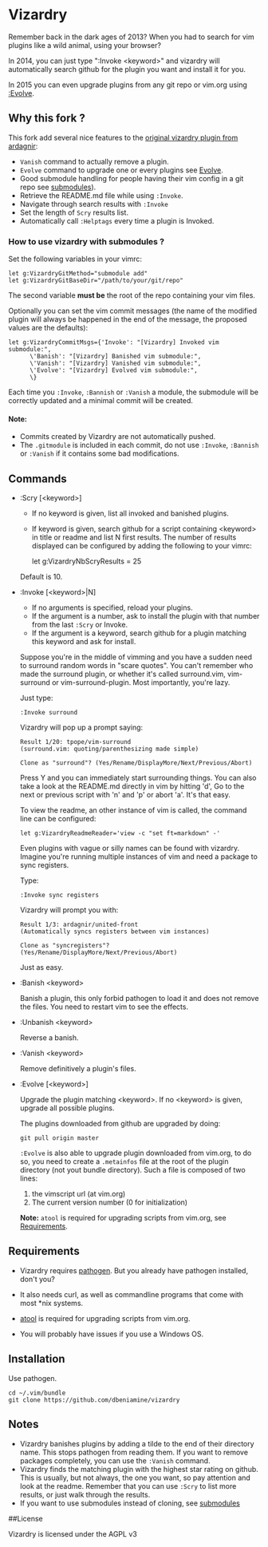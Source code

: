 Vizardry
============

Remember back in the dark ages of 2013? When you had to search for vim plugins like a wild animal, using your browser?

In 2014, you can just type ":Invoke &lt;keyword&gt;" and vizardry will automatically search github for the plugin you want and install it for you.

In 2015 you can even upgrade plugins from any git repo or vim.org using [:Evolve](#evolve).


## <a name="Fork">Why this fork ?</a>

This fork add several nice features to the [original vizardry plugin from ardagnir](https://github.com/ardagnir/vizardry):

+ `Vanish` command to actually remove a plugin.
+ `Evolve` command to upgrade one or every plugins see [Evolve](#evolve).
+ Good submodule handling for people having their vim config in a git repo
see [submodules](#submodules)).
+ Retrieve the README.md file while using `:Invoke`.
+ Navigate through search results with `:Invoke`
+ Set the length of `Scry` results list.
+ Automatically call `:Helptags` every time a plugin is Invoked.

### <a name="submodules">How to use vizardry with submodules ?</a>

Set the following variables in your vimrc:

    let g:VizardryGitMethod="submodule add"
    let g:VizardryGitBaseDir="/path/to/your/git/repo"

The second variable **must be** the root of the repo containing your vim
files.

Optionally you can set the vim commit messages (the name of the modified
plugin will always be happened in the end of the message, the proposed values
are the defaults):

    let g:VizardryCommitMsgs={'Invoke': "[Vizardry] Invoked vim submodule:",
          \'Banish': "[Vizardry] Banished vim submodule:",
          \'Vanish': "[Vizardry] Vanished vim submodule:",
          \'Evolve': "[Vizardry] Evolved vim submodule:",
          \}

Each time you `:Invoke`, `:Bannish` or `:Vanish` a module, the submodule will be correctly
updated and a minimal commit will be created.

#### Note:

+ Commits created by Vizardry are not automatically pushed.
+ The `.gitmodule` is included in each commit, do not use `:Invoke`, `:Bannish`
or `:Vanish` if it contains some bad modifications.


## Commands

+   :Scry [&lt;keyword&gt;]

    + If no keyword is given, list all invoked and banished plugins.
    + If keyword is given, search github for a script containing &lt;keyword&gt; in
    title or readme and list N first results. The number of results displayed
    can be configured by adding the following to your vimrc:

        let g:VizardryNbScryResults = 25

    Default is 10.

+   :Invoke [&lt;keyword&gt;|N]

    + If no arguments is specified, reload your plugins.
    + If the argument is a number, ask to install the plugin with that
        number from the last `:Scry` or Invoke.
    + If the argument is a keyword, search github for a plugin matching
    this keyword and ask for install.

    Suppose you're in the middle of vimming and you have a sudden need to surround
    random words in "scare quotes". You can't remember who made the surround
    plugin, or whether it's called surround.vim, vim-surround or
    vim-surround-plugin. Most importantly, you're lazy.

    Just type:

        :Invoke surround

    Vizardry will pop up a prompt saying:

        Result 1/20: tpope/vim-surround
        (surround.vim: quoting/parenthesizing made simple)

        Clone as "surround"? (Yes/Rename/DisplayMore/Next/Previous/Abort)

    Press Y and you can immediately start surrounding things.  You can also take a
    look at the README.md directly in vim by hitting 'd', Go to the next or
    previous script with 'n' and 'p' or abort 'a'. It's that easy.

    To view the readme, an other instance of vim is called, the command line can
    be configured:

        let g:VizardryReadmeReader='view -c "set ft=markdown" -'


    Even plugins with vague or silly names can be found with vizardry. Imagine
    you're running multiple instances of vim and need a package to sync registers.

    Type:

        :Invoke sync registers

    Vizardry will prompt you with:

        Result 1/3: ardagnir/united-front
        (Automatically syncs registers between vim instances)

        Clone as "syncregisters"? (Yes/Rename/DisplayMore/Next/Previous/Abort)

    Just as easy.



+   :Banish &lt;keyword&gt;

    Banish a plugin, this only forbid pathogen to load it and does not remove
    the files. You need to restart vim to see the effects.

+   :Unbanish &lt;keyword&gt;

    Reverse a banish.

+   :Vanish &lt;keyword&gt;

    Remove definitively a plugin's files.

+   <a name="evolve">:Evolve  [&lt;keyword&gt;]</a>

    Upgrade the plugin matching &lt;keyword&gt;. If no &lt;keyword&gt; is given, upgrade
    all possible plugins.

    The plugins downloaded from github are upgraded by doing:

        git pull origin master

    `:Evolve` is also able to upgrade plugin downloaded from vim.org, to do so,
    you need to create a `.metainfos` file at the root of the plugin directory
    (not yout bundle directory). Such a file is composed of two lines:

    1. the vimscript url (at vim.org)
    2. The current version number (0 for initialization)

    **Note:** `atool` is required for upgrading scripts from vim.org, see
    [Requirements](#requirements).

## Requirements
- Vizardry requires [pathogen](https://github.com/tpope/vim-pathogen). But you already have pathogen installed, don't you?

- It also needs curl, as well as commandline programs that come with most \*nix systems.

+ [atool](http://freecode.com/projects/atool) is required for upgrading scripts from vim.org.

- You will probably have issues if you use a Windows OS.

## Installation

Use pathogen.

    cd ~/.vim/bundle
    git clone https://github.com/dbeniamine/vizardry

## Notes

- Vizardry banishes plugins by adding a tilde to the end of their directory
  name. This stops pathogen from reading them. If you want to remove packages
  completely, you can use the `:Vanish` command.
- Vizardry finds the matching plugin with the highest star rating on github.
  This is usually, but not always, the one you want, so pay attention and look
  at the readme. Remember that you can use `:Scry` to list more results, or just
  walk through the results.
- If you want to use submodules instead of cloning, see [submodules](#submodules)

##License

Vizardry is licensed under the AGPL v3
